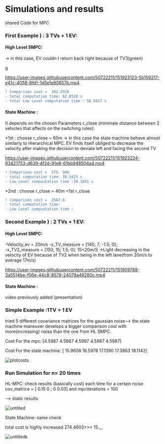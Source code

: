 # Simulations and results

shared Code for MPC

### First Example ) : 3 TVs + 1 EV:
#### High Level SMPC:
-> in this case, EV couldn t return back right because of TV3(green)

g

https://user-images.githubusercontent.com/50722211/151923123-5b159217-e41c-4058-8fd1-1d5e1e80657b.mp4


```diff
! Comparison cost =  382.5916
- total computation time: 62.8528 s
- total Low Level computation time : 56.5817 s
```

#### State Machine :
It depends on the chosen Parameters r_close (minimale distance between 2 vehicles that affects on the switching rules):

*1st : choose r_close = 60m ->  in this case the state machine behave almost similarly to Hierarchical MPC.
EV finds itself obliged to decrease the velocity after making the decision to deviate left and facing the second TV


https://user-images.githubusercontent.com/50722211/151923224-93421753-d639-4f2d-91e8-61bb948504a4.mp4


```diff
! Comparison cost =  575. 946
- total computation time: 39.5425 s
- Low Level compuutation time :39.2841 s
```
*2nd : choose r_close = 40m <1st r_close


```diff
! Comparison cost =  2567.6
- total computation time: 
- Low Level compuutation time :
```



### Second Example ) : 2 TVs + 1 EV:
#### High Level SMPC:
-Velocity_ev = 20m/s
-x_TV_measure  = [140; 7; -1.5; 0];  
-x_TV2_measure  = [150; 15; 1.5; 0];  15<20m/S
->Light decreasing in the velocity of EV because of TV2 when being in the left lane(from 20m/s to average 17m/s)

https://user-images.githubusercontent.com/50722211/151909788-3a5514be-f06e-44c8-8578-24078a49280c.mp4
#### State Machine :
video previously added (presentation)


### Simple Example :1TV + 1 EV
tried 5 different covariance matrices for the gaussian noise-->  the state machine maneuver develops a bigger comparison cost with more(increasing) noise than the one from HL SMPC.

Cost For the mpc: [4.5987    4.5987    4.5987    4.5987    4.5987]

Cost For the state machine: [ 15.9608   16.5978   17.1390   17.3863 18.1142]

![plotcosts](https://user-images.githubusercontent.com/50722211/151910280-99685dc1-271e-4900-be7a-e940ae0c5a1d.jpg)


### Run Simulation for n= 20 times
HL-MPC: check results (basically cost) each time for  a certain noise cov_matrice = [ 0.15 0 ; 0 0.03] and  mpciterations = 100 

--> static results

![untitled](https://user-images.githubusercontent.com/50722211/151920023-0a832c60-7400-47ef-920b-3aa7df4184e6.jpg)

State Machine: same check

total cost is highly increased 274.4603>>> 15.,,,

![untitledk](https://user-images.githubusercontent.com/50722211/151920840-c9bfd957-e00e-4faf-ada2-b510776c01df.jpg)

